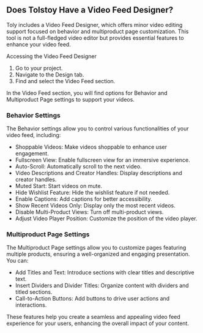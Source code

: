 ## Does Tolstoy Have a Video Feed Designer?

Toly includes a Video Feed Designer, which offers minor video editing support focused on behavior and multiproduct page customization. This tool is not a full-fledged video editor but provides essential features to enhance your video feed.

Accessing the Video Feed Designer
1. Go to your project.
2. Navigate to the Design tab.
3. Find and select the Video Feed section.

In the Video Feed section, you will find options for Behavior and Multiproduct Page settings to support your videos.

### Behavior Settings
The Behavior settings allow you to control various functionalities of your video feed, including:
- Shoppable Videos: Make videos shoppable to enhance user engagement.
- Fullscreen View: Enable fullscreen view for an immersive experience.
- Auto-Scroll: Automatically scroll to the next video.
- Video Descriptions and Creator Handles: Display descriptions and creator handles.
- Muted Start: Start videos on mute.
- Hide Wishlist Feature: Hide the wishlist feature if not needed.
- Enable Captions: Add captions for better accessibility.
- Show Recent Videos Only: Display only the most recent videos.
- Disable Multi-Product Views: Turn off multi-product views.
- Adjust Video Player Position: Customize the position of the video player.

### Multiproduct Page Settings
The Multiproduct Page settings allow you to customize pages featuring multiple products, ensuring a well-organized and engaging presentation. You can:
- Add Titles and Text: Introduce sections with clear titles and descriptive text.
- Insert Dividers and Divider Titles: Organize content with dividers and titled sections.
- Call-to-Action Buttons: Add buttons to drive user actions and interactions.

These features help you create a seamless and appealing video feed experience for your users, enhancing the overall impact of your content.
